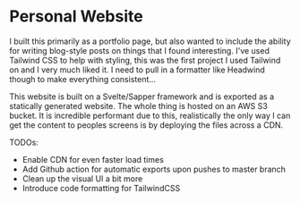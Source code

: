 # Personal Website

I built this primarily as a portfolio page, but also wanted to include the ability for writing blog-style posts on things that I found interesting. I've used Tailwind CSS to help with styling, this was the first project I used Tailwind on and I very much liked it. I need to pull in a formatter like Headwind though to make everything consistent...

This website is built on a Svelte/Sapper framework and is exported as a statically generated website. The whole thing is hosted on an AWS S3 bucket. It is incredible performant due to this, realistically the only way I can get the content to peoples screens is by deploying the files across a CDN.


TODOs:
- Enable CDN for even faster load times
- Add Github action for automatic exports upon pushes to master branch
- Clean up the visual UI a bit more
- Introduce code formatting for TailwindCSS
